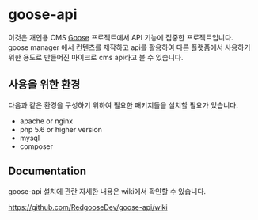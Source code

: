 # goose-api

이것은 개인용 CMS [Goose](https://github.com/RedgooseDev/goose) 프로젝트에서 API 기능에 집중한 프로젝트입니다.  
goose manager 에서 컨텐츠를 제작하고 api를 활용하여 다른 플랫폼에서 사용하기 위한 용도로 만들어진 마이크로 cms api라고 볼 수 있습니다.


## 사용을 위한 환경

다음과 같은 환경을 구성하기 위하여 필요한 패키지들을 설치할 필요가 있습니다.

- apache or nginx
- php 5.6 or higher version
- mysql
- composer


## Documentation

goose-api 설치에 관란 자세한 내용은 wiki에서 확인할 수 있습니다.

https://github.com/RedgooseDev/goose-api/wiki
